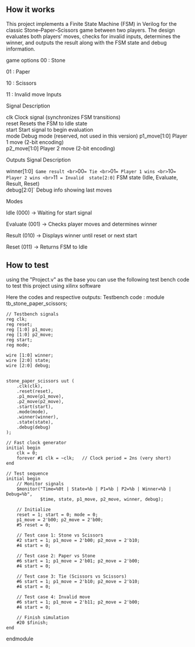 <!---

This file is used to generate your project datasheet. Please fill in the information below and delete any unused
sections.

You can also include images in this folder and reference them in the markdown. Each image must be less than
512 kb in size, and the combined size of all images must be less than 1 MB.
-->

## How it works

This project implements a Finite State Machine (FSM) in Verilog for the classic Stone–Paper–Scissors game between two players.
The design evaluates both players’ moves, checks for invalid inputs, determines the winner, and outputs the result along with the FSM state and debug information.

game options
00 : Stone

01 : Paper

10 : Scissors

11 : Invalid move
 Inputs

 Signal          Description                                     

 clk           Clock signal (synchronizes FSM transitions)     
 reset         Resets the FSM to Idle state                    
 start         Start signal to begin evaluation                
 mode          Debug mode (reserved, not used in this version) 
 p1_move[1:0]  Player 1 move (2-bit encoding)                  
 p2_move[1:0]  Player 2 move (2-bit encoding) 
 
Outputs
Signal        Description                                                                                         

winner[1:0]`  Game result <br> `00` = Tie <br> `01` = Player 1 wins <br> `10` = Player 2 wins <br> `11` = Invalid 
state[2:0]`   FSM state (Idle, Evaluate, Result, Reset)                                                           
debug[2:0]`   Debug info showing last moves 

 Modes

Idle (000) → Waiting for start signal

Evaluate (001) → Checks player moves and determines winner

Result (010) → Displays winner until reset or next start

Reset (011) → Returns FSM to Idle


 ## How to test

using the "Project.v" as the base you can use the following test bench code to test this project using xilinx software 

Here the codes and respective outputs:
Testbench code :
module tb_stone_paper_scissors;

    // Testbench signals
    reg clk;
    reg reset;
    reg [1:0] p1_move;
    reg [1:0] p2_move;
    reg start;
    reg mode;  

    wire [1:0] winner;
    wire [2:0] state;
    wire [2:0] debug;

    
    stone_paper_scissors uut (
        .clk(clk),
        .reset(reset),
        .p1_move(p1_move),
        .p2_move(p2_move),
        .start(start),
        .mode(mode),
        .winner(winner),
        .state(state),
        .debug(debug)
    );

    // Fast clock generator
    initial begin
        clk = 0;
        forever #1 clk = ~clk;   // Clock period = 2ns (very short)
    end

    // Test sequence
    initial begin
        // Monitor signals
        $monitor("Time=%0t | State=%b | P1=%b | P2=%b | Winner=%b | Debug=%b",
                 $time, state, p1_move, p2_move, winner, debug);

        // Initialize
        reset = 1; start = 0; mode = 0;
        p1_move = 2'b00; p2_move = 2'b00;
        #5 reset = 0;

        // Test case 1: Stone vs Scissors
        #2 start = 1; p1_move = 2'b00; p2_move = 2'b10;  
        #4 start = 0;

        // Test case 2: Paper vs Stone
        #6 start = 1; p1_move = 2'b01; p2_move = 2'b00;  
        #4 start = 0;

        // Test case 3: Tie (Scissors vs Scissors)
        #6 start = 1; p1_move = 2'b10; p2_move = 2'b10;  
        #4 start = 0;

        // Test case 4: Invalid move
        #6 start = 1; p1_move = 2'b11; p2_move = 2'b00;  
        #4 start = 0;

        // Finish simulation
        #20 $finish;
    end

endmodule






